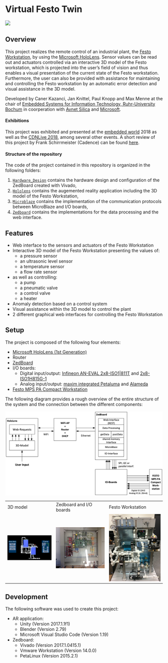 # Virtual Festo Twin
![](Images/demo.gif)

## Overview

This project realizes the remote control of an industrial plant, the [Festo Workstation](https://www.festo-didactic.com/de-de/lernsysteme/prozessautomation,regelungstechnik/compact-workstation/mps-pa-compact-workstation-mit-fuellstands-,durchfluss-,druck-und-temperaturregelstrecken.htm?fbid=ZGUuZGUuNTQ0LjEzLjE4Ljg4Mi40Mzc2), by using the [Microsoft HoloLens](https://www.microsoft.com/hololens). Sensor values can be read out and actuators controlled via an interactive 3D model of the Festo workstation, which is projected into the user’s field of vision and thus enables a visual presentation of the current state of the Festo workstation. Furthermore, the user can also be provided with assistance for maintaining and controlling the Festo workstation by an automatic error detection and visual assistance in the 3D model.

Developed by Caner Kazanci, Jan Knittel, Paul Knopp and Max Menne at the chair of [Embedded Systems for Information Technology, Ruhr-University Bochum](https://www.esit.ruhr-uni-bochum.de/) in coorperation with [Avnet Silica](https://www.avnet.com/wps/portal/silica/) and [Microsoft](https://www.microsoft.com/).

#### Exhibitions
This project was exhibited and presented at the [embedded world](https://www.embedded-world.de) 2018 as well as the [CDNLive 2018](https://www.cadence.com/en_US/home/cdnlive/emea-2018/proceedings.html), among several other events. A short review of this project by Frank Schirrmeister (Cadence) can be found [here](https://semiengineering.com/embedded-world-2018-security-safety-and-digital-twins/).

#### Structure of the repository
The code of the project contained in this repository is organized in the following folders:
1. [`Hardware_Design`](Hardware_Design) contains the hardware design and configuration of the ZedBoard created with Vivado,
2. [`Hololens`](Hololens) contains the augemented reality application including the 3D model of the Festo Workstation,
3. [`Microblaze`](Microblaze) contains the implementation of the communication protocols between MicroBlaze and I/O boards,
4. [`Zedboard`](Zedboard) contains the implementations for the data processing and the web interface.

## Features
- Web interface to the sensors and actuators of the Festo Workstation
- Interactive 3D model of the Festo Workstation presenting the values of:
  - a pressure sensor
  - an ultrasonic level sensor
  - a temperature sensor
  - a flow rate sensor
- as well as controlling:
  - a pump
  - a pneumatic valve
  - a control valve
  - a heater
- Anomaly detection based on a control system
- Visual assistance within the 3D model to control the plant
- 2 different graphical web interfaces for controlling the Festo Workstation

## Setup
The project is composed of the following four elements:
- [Microsoft HoloLens (1st Generation)](https://docs.microsoft.com/de-de/hololens/hololens1-hardware)
- Router
- [ZedBoard](http://zedboard.org/product/zedboard)
- I/O boards:
  - Digital input/output: [Infineon AN-EVAL 2x8-ISO1|811T](https://www.infineon.com/dgdl/Infineon-EVAL_Board_ISO1I811T-AN-v01_02-EN.pdf?fileId=db3a3043324cae8c01324d3006070019) and [2x8-ISO1H815G-1](https://www.infineon.com/dgdl/Infineon-Evaluation_board_coreless_transformer_isolated_high_side_switch_with_ISO1H815G-AN-v01_00-EN.pdf?fileId=db3a304326dfb13001271ed693904e89)
  - Analog input/output: [maxim integrated Petaluma](https://www.maximintegrated.com/en/design/reference-design-center/system-board/5827.html) and [Alameda](https://www.maximintegrated.com/en/design/reference-design-center/system-board/5839.html)
- [Festo MPS PA Compact Workstation](https://www.festo-didactic.com/de-de/lernsysteme/prozessautomation,regelungstechnik/compact-workstation/mps-pa-compact-workstation-mit-fuellstands-,durchfluss-,druck-und-temperaturregelstrecken.htm?fbid=ZGUuZGUuNTQ0LjEzLjE4Ljg4Mi40Mzc2)

The following diagram provides a rough overview of the entire structure of the system and the connection between the different components:

![](Images/Overview.png)

<table>
  <tr>
     <td>3D model</td>
     <td>Zedboard and I/O boards</td>
     <td>Festo Workstation</td>
  </tr>
  <tr>
    <td><img src="Images/3D_Model.png" width=300></td>
    <td><img src="Images/Hardware.png" width=300></td>
    <td><img src="Images/Festo_Workstation.png" width=300></td>
  </tr>
 </table>

## Development
The following software was used to create this project:
- AR application:
  - Unity (Version 2017.1.1f1)
  - Blender (Version 2.79)
  - Microsoft Visual Studio Code (Version 1.19)
- Zedboard:
  - Vivado (Version 2017.1.0415.1)
  - Vmware Workstation (Version 14.0.0)
  - PetaLinux (Version 2015.2.1)
